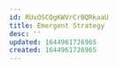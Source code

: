 ```yaml
---
id: RUxOSCQgKWVrCrBQRkaaU
title: Emergent Strategy
desc: ''
updated: 1644961726965
created: 1644961726965
---
```


